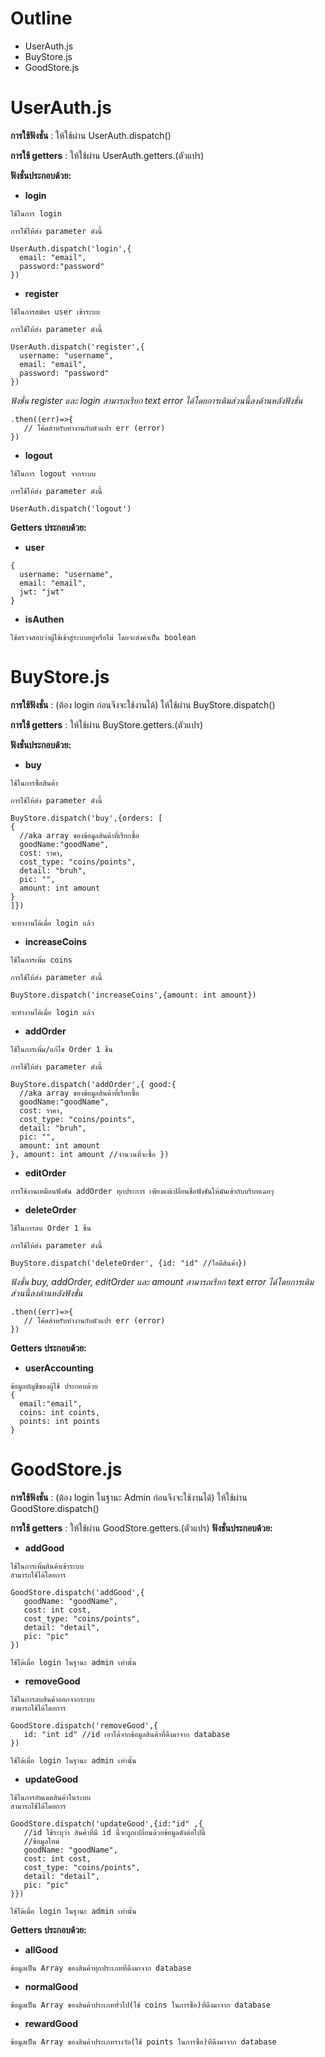 # Outline
- UserAuth.js
- BuyStore.js
- GoodStore.js

# UserAuth.js
**การใช้ฟังชั่น**
: ให้ใช้ผ่าน UserAuth.dispatch()

**การใช้ getters**
: ให้ใช้ผ่าน UserAuth.getters.(ตัวแปร)

**ฟังชั่นประกอบด้วย:**
- **login** 
```
ใช้ในการ login 

การใช้ให้ส่ง parameter ดังนี้ 

UserAuth.dispatch('login',{
  email: "email", 
  password:"password" 
})

```
- **register** 
```
ใช้ในการสมัคร user เข้าระบบ

การใช้ให้ส่ง parameter ดังนี้ 

UserAuth.dispatch('register',{
  username: "username",
  email: "email",
  password: "password"
})

```
*ฟังชั่น register และ login สามารถเรียก text error ได้โดยการเติมส่วนนี้ลงด้านหลังฟังชั่น*
```
.then((err)=>{
   // โค้ดสำหรับทำงานกับตัวแปร err (error)
})
```

- **logout** 
```
ใช้ในการ logout จากระบบ

การใช้ให้ส่ง parameter ดังนี้ 

UserAuth.dispatch('logout')

```

**Getters ประกอบด้วย:**

- **user** 
```
{
  username: "username",
  email: "email",
  jwt: "jwt"
}

```
- **isAuthen** 
```
ใช้ตรวจสอบว่าผู้ใช้เข้าสู่ระบบอยู่หรือไม่ โดยจะส่งค่าเป็น boolean

```
# BuyStore.js
**การใช้ฟังชั่น**
: (ต้อง login ก่อนจึงจะใช้งานได้) ให้ใช้ผ่าน BuyStore.dispatch()

**การใช้ getters**
: ให้ใช้ผ่าน BuyStore.getters.(ตัวแปร)

**ฟังชั่นประกอบด้วย:**
- **buy** 
```
ใช้ในการซื้อสินค้า 

การใช้ให้ส่ง parameter ดังนี้ 

BuyStore.dispatch('buy',{orders: [
{
  //aka array ของข้อมูลสินค้าที่เรียกซื้อ
  goodName:"goodName",
  cost: ราคา,
  cost_type: "coins/points",
  detail: "bruh",
  pic: "",
  amount: int amount
}
]})

จะทำงานได้เมื่อ login แล้ว
```
- **increaseCoins** 
```
ใช้ในการเพิ่ม coins

การใช้ให้ส่ง parameter ดังนี้ 

BuyStore.dispatch('increaseCoins',{amount: int amount})

จะทำงานได้เมื่อ login แล้ว
```

- **addOrder** 
```
ใช้ในการเพิ่ม/แก้ไข Order 1 ชิ้น

การใช้ให้ส่ง parameter ดังนี้

BuyStore.dispatch('addOrder',{ good:{
  //aka array ของข้อมูลสินค้าที่เรียกซื้อ
  goodName:"goodName",
  cost: ราคา,
  cost_type: "coins/points",
  detail: "bruh",
  pic: "",
  amount: int amount
}, amount: int amount //จำนวนที่จะซื้อ })
```
- **editOrder** 
```
การใช้งานเหมือนฟังชัน addOrder ทุกประการ เพียงแต่เปลี่ยนชื่อฟังชันให้มันเข้ากับบริบทเฉยๆ
```
- **deleteOrder** 
```
ใช้ในการลบ Order 1 ชิ้น

การใช้ให้ส่ง parameter ดังนี้

BuyStore.dispatch('deleteOrder', {id: "id" //ไอดีสินค้า})
```

*ฟังชั่น buy, addOrder, editOrder และ amount สามารถเรียก text error ได้โดยการเติมส่วนนี้ลงด้านหลังฟังชั่น*
```
.then((err)=>{
   // โค้ดสำหรับทำงานกับตัวแปร err (error)
})
```

**Getters ประกอบด้วย:**
- **userAccounting** 
```
ข้อมูลบัญชีของผู้ใช้ ประกอบด้วย
{
  email:"email",
  coins: int coints,
  points: int points
}
```
# GoodStore.js
**การใช้ฟังชั่น**
: (ต้อง login ในฐานะ Admin ก่อนจึงจะใช้งานได้) ให้ใช้ผ่าน GoodStore.dispatch()

**การใช้ getters**
: ให้ใช้ผ่าน GoodStore.getters.(ตัวแปร)
**ฟังชั่นประกอบด้วย:**
- **addGood** 
```
ใช้ในการเพิ่มสินค้าเข้าระบบ 
สามารถใช้ได้โดยการ

GoodStore.dispatch('addGood',{
   goodName: "goodName", 
   cost: int cost, 
   cost_type: "coins/points", 
   detail: "detail", 
   pic: "pic"
})

ใช้ได้เมื่อ login ในฐานะ admin เท่านั้น
```
- **removeGood** 
```
ใช้ในการลบสินค้าออกจากระบบ 
สามารถใช้ได้โดยการ

GoodStore.dispatch('removeGood',{
   id: "int id" //id เอาได้จากข้อมูลสินค้าที่ดึงมาจาก database
})

ใช้ได้เมื่อ login ในฐานะ admin เท่านั้น
```
- **updateGood** 
```
ใช้ในการอัพเดตสินค้าในระบบ 
สามารถใช้ได้โดยการ

GoodStore.dispatch('updateGood',{id:"id" ,{
   //id ใช้ระบุว่า สินค้าที่มี id นี้จะถูกเปลี่ยนด้วยข้อมูลดังต่อไปนี้
   //ข้อมูลใหม่
   goodName: "goodName", 
   cost: int cost, 
   cost_type: "coins/points", 
   detail: "detail", 
   pic: "pic"
}})

ใช้ได้เมื่อ login ในฐานะ admin เท่านั้น
```
**Getters ประกอบด้วย:**
- **allGood** 
```
ข้อมูลเป็น Array ของสินค้าทุกประเภทที่ดึงมาจาก database
```
- **normalGood** 
```
ข้อมูลเป็น Array ของสินค้าประเภททั่วไป(ใช้ coins ในการซื้อ)ที่ดึงมาจาก database
```
- **rewardGood** 
```
ข้อมูลเป็น Array ของสินค้าประเภทรางวัล(ใช้ points ในการซื้อ)ที่ดึงมาจาก database
```
